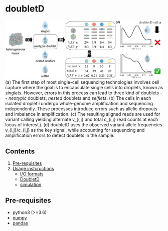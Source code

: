 # doubletD

![Overview of doubletD](doubletD_overview.png)
(a) The first step of most single-cell sequencing technologies involves cell capture where the goal is to encapsulate single cells into droplets, known as *singlets*.
However, errors in this process can lead to three kind of doublets -- *neotypic* doublets, *nested* doublets and *selflets*.
(b) The cells in each isolated droplet *i* undergo whole-genome amplification and sequencing independently.
These processes introduce errors such as allelic dropouts and imbalance in amplification.
(c) The resulting aligned reads are used for variant calling yielding alternate v_{i,j} and total c_{i,j} read counts at each locus of interest *j*.
(d) doubletD uses the observed variant allele frequencies v_{i,j}/c_{i,j} as the key signal, while accounting for sequencing and amplification errors to detect doublets in the sample.

## Contents

  1. [Pre-requisites](#pre-requisites)
  2. [Usage instcructions](#usage)
     * [I/O formats](#io)
     * [DoubletD](#doubletD)
     * [simulation](#simulation)

<a name="pre-requisites"></a>
## Pre-requisites
+ python3 (>=3.6)
+ [numpy](https://numpy.org/doc/)
+ [pandas](https://pandas.pydata.org/pandas-docs/stable/index.html)
<!--- + (optional for simulation pipeline) [snakemake (>=5.2.0)](https://snakemake.readthedocs.io) ---?

<a name="usage"></a>
## Usage instructions

<a name="io"></a>
### I/O formats
The input for Jumper is a text based with two input comma-separated dataframes -- one containing the total read counts and another containing the alternate read counts.
For both the files, each row is a different droplet and each column is a loci.
See `data/sample_DP.tsv` and `data/sample_AD.tsv` for an example for both files.
The output is also a datafram with each row for a different droplet and columns, from left to right, posterior probability that the dorplet is a singlet, posterior probability that the droplet is a doublet and prediction for the droplet to be either 'singlet' or 'doublet'.
See `data/sample_prediction.tsv` for an example.

### Arguments

Parameters with default value `None` are estimated from data

    usage: doubletD.py [-h] [--inputTotal INPUTTOTAL]
                       [--inputAlternate INPUTALTERNATE] [--delta DELTA]
                       [--beta BETA] [--mu_hetero MU_HETERO] [--mu_homo MU_HOMO]
                       [--alpha_fp ALPHA_FP] [--alpha_fn ALPHA_FN] [-o OUTPUTFILE]
                       [--noverbose] [--binomial] [--prec PREC] [--missing]

    optional arguments:
      -h, --help            show this help message and exit
      --inputTotal INPUTTOTAL
                            csv file with a table of total read counts for each
                            position in each cell
      --inputAlternate INPUTALTERNATE
                            csv file with a table of alternate read counts for
                            each position in each cell
      --delta DELTA         doublet rate [0.1]
      --beta BETA           Allelic dropout (ADO) rate [0.05]
      --mu_hetero MU_HETERO
                            heterozygous mutation rate [None]
      --mu_homo MU_HOMO     homozygous mutation rate [None]
      --alpha_fp ALPHA_FP   copy false positive error rate [None]
      --alpha_fn ALPHA_FN   copy flase negative error rate [None]
      -o OUTPUTFILE, --outputfile OUTPUTFILE
                            output file name
      --noverbose           do not output statements from internal solvers
                            [default is false]
      --binomial            use cellcoal doublet model [default is false]
      --prec PREC           Precision for Beta Distribution [None]
      --missing             use missing data in the model? [No]



### Example

Here we will show an example of how to run `doubletD`.
The input files are located in the `example` directory.
We run `doubletD` with a prior doublet probabiltity of 0.2 and ADO rate of 0.5 without using missing data in our model.

    $ python scripts/doubletD.py --inputAlternate example/AD.csv --inputTotal example/DP.csv --delta 0.2 --beta 0.05 -o example/prediction.tsv 

This command generates output file `prediction.tsv` in directory `example`.
